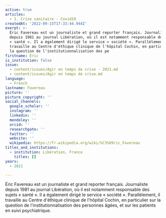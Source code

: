 ```yaml
---
active: true
articles:
  - 1. Crise sanitaire - Covid19
createdAt: '2022-09-15T17:33:44.944Z'
exerpt: >-
  Éric Favereau est un journaliste et grand reporter français. Journaliste
  depuis 1981 au journal Libération, où il est notamment responsable des sujets
  « santé ». Il a également dirigé le service « société ». Parallèlement, il
  travaille au Centre d'éthique clinique de l'hôpital Cochin, en particulier sur
  la question de l'institutionnalisation des pe
firstname: Eric
is_institution: false
issue:
  - content/issues/Agir en temps de crise - 2021.md
  - content/issues/Agir en temps de crise.md
language:
  - French
lastname: Favereau
picture: ''
picture_copyright: ''
social_channels:
  google_scholar: ''
  instagram: ''
  linkedin: ''
  mendeley: ''
  orcid: ''
  researchgate: ''
  twitter: ''
  website: ''
  wikipedia: https://fr.wikipedia.org/wiki/%C3%89ric_Favereau
titles_and_institutions:
  - institution: Libération, France
    titles: []
years:
  - 2021

---
```

Éric Favereau est un journaliste et grand reporter français. Journaliste depuis 1981 au journal Libération, où il est notamment responsable des sujets « santé ». Il a également dirigé le service « société ». Parallèlement, il travaille au Centre d'éthique clinique de l'hôpital Cochin, en particulier sur la question de l'institutionnalisation des personnes âgées, et sur les patients en suivi psychiatrique.